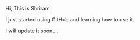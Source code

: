 Hi, This is Shriram

I just started using GitHub and learning how to use it.


I will update it soon....
